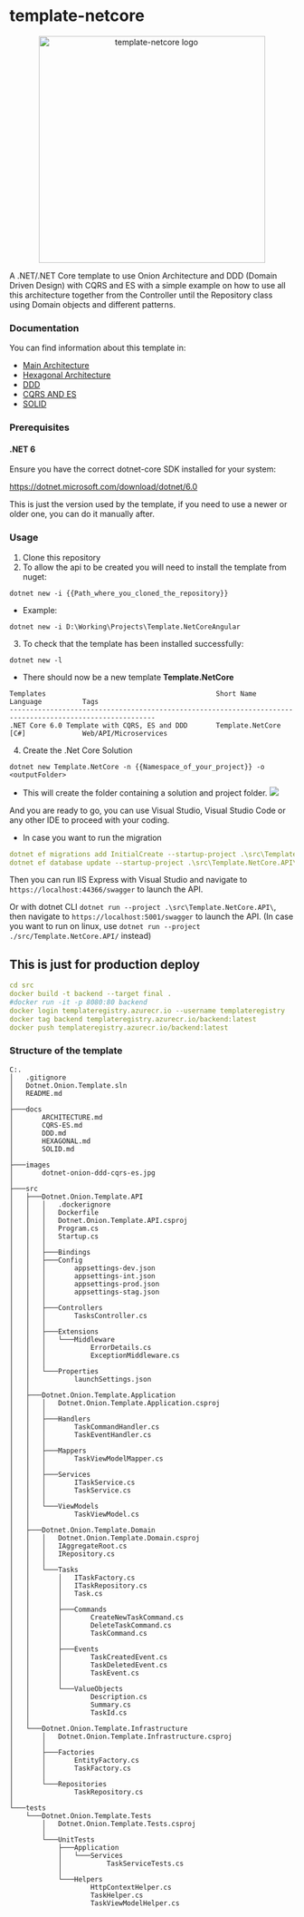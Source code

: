 ﻿# template-netcore

<p align="center">
  <img src="images/logo.jpg" alt="template-netcore logo" width="400"/>
</p>

A .NET/.NET Core template to use Onion Architecture and DDD (Domain Driven Design) with CQRS and ES with a simple example on how to use all this architecture together from the Controller until the Repository class using Domain objects and different patterns.

### Documentation

You can find information about this template in:

- [Main Architecture](docs/ARCHITECTURE.md)
- [Hexagonal Architecture](docs/HEXAGONAL.md)
- [DDD](docs/DDD.md)
- [CQRS AND ES](docs/CQRS-ES.md)
- [SOLID](docs/SOLID.md)

### Prerequisites

#### .NET 6

Ensure you have the correct dotnet-core SDK installed for your system:

https://dotnet.microsoft.com/download/dotnet/6.0

This is just the version used by the template, if you need to use a newer or older one, you can do it manually after.

### Usage

1. Clone this repository
2. To allow the api to be created you will need to install the template from nuget:

```
dotnet new -i {{Path_where_you_cloned_the_repository}}
```

- Example:

```
dotnet new -i D:\Working\Projects\Template.NetCoreAngular
```

3. To check that the template has been installed successfully:

```
dotnet new -l
```

- There should now be a new template **Template.NetCore**

```
Templates                                          Short Name                 Language          Tags
----------------------------------------------------------------------------------------------------------
.NET Core 6.0 Template with CQRS, ES and DDD       Template.NetCore      [C#]              Web/API/Microservices
```

4. Create the .Net Core Solution

```
dotnet new Template.NetCore -n {{Namespace_of_your_project}} -o <outputFolder>
```

- This will create the folder containing a solution and project folder.
  ![](images/installation.jpg)

And you are ready to go, you can use Visual Studio, Visual Studio Code or any other IDE to proceed with your coding.

- In case you want to run the migration
```yml
dotnet ef migrations add InitialCreate --startup-project .\src\Template.NetCore.API\ --project .\src\Template.NetCore.Infrastructure\
dotnet ef database update --startup-project .\src\Template.NetCore.API\ --project .\src\Template.NetCore.Infrastructure\
```

Then you can run IIS Express with Visual Studio and navigate to `https://localhost:44366/swagger` to launch the API.

Or with dotnet CLI `dotnet run --project .\src\Template.NetCore.API\`, then navigate to `https://localhost:5001/swagger` to launch the API.
(In case you want to run on linux, use `dotnet run --project ./src/Template.NetCore.API/` instead)

## This is just for production deploy
```yml
cd src
docker build -t backend --target final .
#docker run -it -p 8080:80 backend
docker login templateregistry.azurecr.io --username templateregistry
docker tag backend templateregistry.azurecr.io/backend:latest
docker push templateregistry.azurecr.io/backend:latest
```

### Structure of the template

```
C:.
│   .gitignore
│   Dotnet.Onion.Template.sln
│   README.md
│
├───docs
│       ARCHITECTURE.md
│       CQRS-ES.md
│       DDD.md
│       HEXAGONAL.md
│       SOLID.md
│
├───images
│       dotnet-onion-ddd-cqrs-es.jpg
│
├───src
│   ├───Dotnet.Onion.Template.API
│   │   │   .dockerignore
│   │   │   Dockerfile
│   │   │   Dotnet.Onion.Template.API.csproj
│   │   │   Program.cs
│   │   │   Startup.cs
│   │   │
│   │   ├───Bindings
│   │   ├───Config
│   │   │       appsettings-dev.json
│   │   │       appsettings-int.json
│   │   │       appsettings-prod.json
│   │   │       appsettings-stag.json
│   │   │
│   │   ├───Controllers
│   │   │       TasksController.cs
│   │   │
│   │   ├───Extensions
│   │   │   └───Middleware
│   │   │           ErrorDetails.cs
│   │   │           ExceptionMiddleware.cs
│   │   │
│   │   └───Properties
│   │           launchSettings.json
│   │
│   ├───Dotnet.Onion.Template.Application
│   │   │   Dotnet.Onion.Template.Application.csproj
│   │   │
│   │   ├───Handlers
│   │   │       TaskCommandHandler.cs
│   │   │       TaskEventHandler.cs
│   │   │
│   │   ├───Mappers
│   │   │       TaskViewModelMapper.cs
│   │   │
│   │   ├───Services
│   │   │       ITaskService.cs
│   │   │       TaskService.cs
│   │   │
│   │   └───ViewModels
│   │           TaskViewModel.cs
│   │
│   ├───Dotnet.Onion.Template.Domain
│   │   │   Dotnet.Onion.Template.Domain.csproj
│   │   │   IAggregateRoot.cs
│   │   │   IRepository.cs
│   │   │
│   │   └───Tasks
│   │       │   ITaskFactory.cs
│   │       │   ITaskRepository.cs
│   │       │   Task.cs
│   │       │
│   │       ├───Commands
│   │       │       CreateNewTaskCommand.cs
│   │       │       DeleteTaskCommand.cs
│   │       │       TaskCommand.cs
│   │       │
│   │       ├───Events
│   │       │       TaskCreatedEvent.cs
│   │       │       TaskDeletedEvent.cs
│   │       │       TaskEvent.cs
│   │       │
│   │       └───ValueObjects
│   │               Description.cs
│   │               Summary.cs
│   │               TaskId.cs
│   │
│   └───Dotnet.Onion.Template.Infrastructure
│       │   Dotnet.Onion.Template.Infrastructure.csproj
│       │
│       ├───Factories
│       │       EntityFactory.cs
│       │       TaskFactory.cs
│       │
│       └───Repositories
│               TaskRepository.cs
│
└───tests
    └───Dotnet.Onion.Template.Tests
        │   Dotnet.Onion.Template.Tests.csproj
        │
        └───UnitTests
            ├───Application
            │   └───Services
            │           TaskServiceTests.cs
            │
            └───Helpers
                    HttpContextHelper.cs
                    TaskHelper.cs
                    TaskViewModelHelper.cs



```

